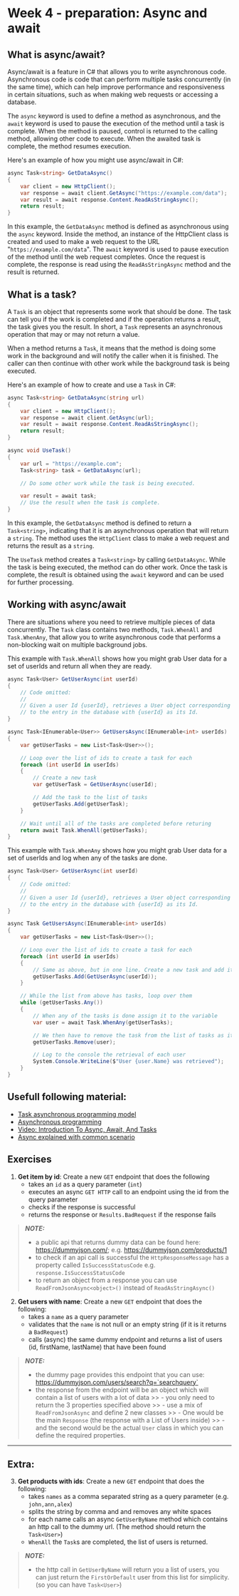 # Week 4 - preparation: Async and await

## What is async/await?

Async/await is a feature in C# that allows you to write asynchronous code. Asynchronous code is code that can perform multiple tasks concurrently (in the same time), which can help improve performance and responsiveness in certain situations, such as when making web requests or accessing a database.

The `async` keyword is used to define a method as asynchronous, and the `await` keyword is used to pause the execution of the method until a task is complete. When the method is paused, control is returned to the calling method, allowing other code to execute. When the awaited task is complete, the method resumes execution.

Here's an example of how you might use async/await in C#:

```csharp
async Task<string> GetDataAsync()
{
    var client = new HttpClient();
    var response = await client.GetAsync("https://example.com/data");
    var result = await response.Content.ReadAsStringAsync();
    return result;
}
```

In this example, the `GetDataAsync` method is defined as asynchronous using the `async` keyword. Inside the method, an instance of the HttpClient class is created and used to make a web request to the URL "`https://example.com/data`". The `await` keyword is used to pause execution of the method until the web request completes. Once the request is complete, the response is read using the `ReadAsStringAsync` method and the result is returned.

## What is a task?

A `Task` is an object that represents some work that should be done. The task can tell you if the work is completed and if the operation returns a result, the task gives you the result. In short, a `Task` represents an asynchronous operation that may or may not return a value.

When a method returns a `Task`, it means that the method is doing some work in the background and will notify the caller when it is finished. The caller can then continue with other work while the background task is being executed.

Here's an example of how to create and use a `Task` in C#:

```csharp
async Task<string> GetDataAsync(string url)
{
    var client = new HttpClient();
    var response = await client.GetAsync(url);
    var result = await response.Content.ReadAsStringAsync();
    return result;
}

async void UseTask()
{
    var url = "https://example.com";
    Task<string> task = GetDataAsync(url);

    // Do some other work while the task is being executed.

    var result = await task;
    // Use the result when the task is complete.
}

```

In this example, the `GetDataAsync` method is defined to return a `Task<string>`, indicating that it is an asynchronous operation that will return a `string`. The method uses the `HttpClient` class to make a web request and returns the result as a `string`.

The `UseTask` method creates a `Task<string>` by calling `GetDataAsync`. While the task is being executed, the method can do other work. Once the task is complete, the result is obtained using the `await` keyword and can be used for further processing.

## Working with async/await

There are situations where you need to retrieve multiple pieces of data concurrently. The `Task` class contains two methods, `Task.WhenAll` and `Task.WhenAny`, that allow you to write asynchronous code that performs a non-blocking wait on multiple background jobs.

This example with `Task.WhenAll` shows how you might grab User data for a set of userIds and return all when they are ready.

```csharp
async Task<User> GetUserAsync(int userId)
{
    // Code omitted:
    //
    // Given a user Id {userId}, retrieves a User object corresponding
    // to the entry in the database with {userId} as its Id.
}

async Task<IEnumerable<User>> GetUsersAsync(IEnumerable<int> userIds)
{
    var getUserTasks = new List<Task<User>>();

    // Loop over the list of ids to create a task for each
    foreach (int userId in userIds)
    {
        // Create a new task
        var getUserTask = GetUserAsync(userId);

        // Add the task to the list of tasks
        getUserTasks.Add(getUserTask);
    }

    // Wait until all of the tasks are completed before returing
    return await Task.WhenAll(getUserTasks);
}
```

This example with `Task.WhenAny` shows how you might grab User data for a set of userIds and log when any of the tasks are done.

```csharp
async Task<User> GetUserAsync(int userId)
{
    // Code omitted:
    //
    // Given a user Id {userId}, retrieves a User object corresponding
    // to the entry in the database with {userId} as its Id.
}

async Task GetUsersAsync(IEnumerable<int> userIds)
{
    var getUserTasks = new List<Task<User>>();

    // Loop over the list of ids to create a task for each
    foreach (int userId in userIds)
    {
        // Same as above, but in one line. Create a new task and add it directly in the list
        getUserTasks.Add(GetUserAsync(userId));
    }

    // While the list from above has tasks, loop over them
    while (getUserTasks.Any())
    {
        // When any of the tasks is done assign it to the variable
        var user = await Task.WhenAny(getUserTasks);

        // We then have to remove the task from the list of tasks as it is completed
        getUserTasks.Remove(user);

        // Log to the console the retrieval of each user
        System.Console.WriteLine($"User {user.Name} was retrieved");
    }
}
```

## Usefull following material:

- [Task asynchronous programming model](https://learn.microsoft.com/en-us/dotnet/csharp/asynchronous-programming/task-asynchronous-programming-model)
- [Asynchronous programming](https://learn.microsoft.com/en-gb/dotnet/csharp/asynchronous-programming/async-scenarios)
- [Video: Introduction To Async, Await, And Tasks](https://www.youtube.com/watch?v=X9N5r6kMOxw)
- [Async explained with common scenario](https://learn.microsoft.com/en-us/dotnet/csharp/asynchronous-programming)


## Exercises
1. __Get item by id__: Create a new `GET` endpoint that does the following
    - takes an `id` as a query parameter (`int`)
    - executes an async `GET HTTP` call to an endpoint using the id from the query parameter
    - checks if the response is successful
    - returns the response or `Results.BadRequest` if the response fails

> **_NOTE:_**
>- a public api that returns dummy data can be found here: 
    https://dummyjson.com/; e.g. https://dummyjson.com/products/1
>- to check if an api call is successful the `HttpResponseMessage` has a property called `IsSuccessStatusCode` e.g. `response.IsSuccessStatusCode`
>- to return an object from a response you can use 
    `ReadFromJsonAsync<object>()` instead of `ReadAsStringAsync()`

2. __Get users with name__: Create a new `GET` endpoint that does the following:
    - takes a `name` as a query parameter 
    - validates that the `name` is not null or an empty string (if it is it returns a `BadRequest`)
    - calls (async) the same dummy endpoint and returns a list of users (id, firstName, lastName) that have been found
> **_NOTE:_**
>- the dummy page provides this endpoint that you can use: https://dummyjson.com/users/search?q=`searchquery`
>- the response from the endpoint will be an object which will contain a list of users with a lot of data
    >> - you only need to return the 3 properties specified above
    >> - use a mix of `ReadFromJsonAsync` and define 2 new classes
    >> - One would be the main `Response` (the response with a List of Users inside) 
    >> - and the second would be the actual `User` class in which you can define the required properties.

---

## Extra:
3. __Get products with ids__: Create a new `GET` endpoint that does the following:
    - takes `names` as a comma separated string as a query parameter (e.g. `john,ann,alex`)
    - splits the string by comma and and removes any white spaces
    - for each name calls an async `GetUserByName` method which contains an http call to the dummy url. (The method should return the `Task<User>`)
    - `WhenAll` the `Task`s are completed, the list of users is returned.
> **_NOTE:_**
> - the http call in `GetUserByName` will return you a list of users, you can just return the `FirstOrDefault` user from this list for simplicity. (so you can have `Task<User>`)
